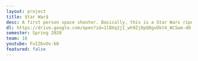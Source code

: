 ```yaml
---
layout: project
title: $tar War$
desc: A first person space shooter. Basically, this is a Star Wars ripoff. Whoops, I mean inspired project. Either way, Enjoy!
dl: https://drive.google.com/open?id=1lBXq2jI_wh9Zj0pQ0gvOkt4_WCSwm-dO
semester: Spring 2020
team: 18
youtube: FuIZ6vOv-b8
featured: false
---
```

